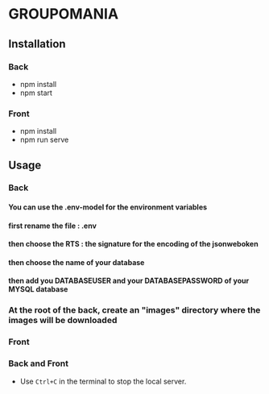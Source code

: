 # GROUPOMANIA

## Installation

### Back

- npm install
- npm start

### Front

- npm install
- npm run serve

## Usage

### Back

#### You can use the .env-model for the environment variables

#### first rename the file : .env

#### then choose the RTS : the signature for the encoding of the jsonweboken

#### then choose the name of your database

#### then add you DATABASEUSER and your DATABASEPASSWORD of your MYSQL database

### At the root of the back, create an "images" directory where the images will be downloaded

### Front

### Back and Front

- Use `Ctrl+C` in the terminal to stop the local server.
